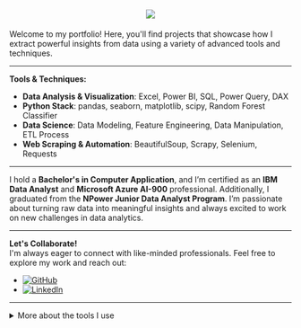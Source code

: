 <h1 align="center">
  <img src="https://readme-typing-svg.herokuapp.com/?font=Righteous&size=45&color=FFD700&center=true&vCenter=true&width=600&height=80&duration=3000&lines=Hi+There!+👋;+I'm+Darshana+Mishra!;" />
</h1>

Welcome to my portfolio! Here, you'll find projects that showcase how I extract powerful insights from data using a variety of advanced tools and techniques.

---

**Tools & Techniques:**
- **Data Analysis & Visualization**: Excel, Power BI, SQL, Power Query, DAX
- **Python Stack**: pandas, seaborn, matplotlib, scipy, Random Forest Classifier
- **Data Science**: Data Modeling, Feature Engineering, Data Manipulation, ETL Process
- **Web Scraping & Automation**: BeautifulSoup, Scrapy, Selenium, Requests

---

I hold a **Bachelor's in Computer Application**, and I’m certified as an **IBM Data Analyst** and **Microsoft Azure AI-900** professional. Additionally, I graduated from the **NPower Junior Data Analyst Program**. I’m passionate about turning raw data into meaningful insights and always excited to work on new challenges in data analytics.

---

**Let's Collaborate!**  
I'm always eager to connect with like-minded professionals. Feel free to explore my work and reach out:

- [![GitHub](https://img.shields.io/badge/GitHub-Check%20Out%20My%20GitHub-black?style=for-the-badge&logo=github)](https://github.com/Darshanamishra)
- [![LinkedIn](https://img.shields.io/badge/LinkedIn-Connect%20on%20LinkedIn-blue?style=for-the-badge&logo=linkedin)](https://www.linkedin.com/in/darshanamishra25/)

---

<details>
  <summary>More about the tools I use</summary>

  - **Excel**: For data analysis, pivot tables, and visualization
  - **SQL**: For querying and database management
  - **Power BI & Power Query**: For creating interactive dashboards and transforming data
  - **Python**: For machine learning and scripting (Random Forest Classifier)
  - **BeautifulSoup, Scrapy, Selenium, Requests**: For web scraping and automation
  - **DAX**: For advanced calculations and data modeling in Power BI
</details>
